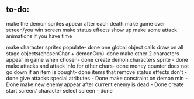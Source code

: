 ## to-do:
make the demon sprites appear after each death
make game over screen/you win screen
make status effects show up 
make some attack animations if you have time


make character sprites populate- done
one global object calls draw on all stage objects(chosenChar + demonGuy)-done 
make other 2 characters appear in game when chosen- done
create demon characters sprite - done
make attacks and attack info for other chars- done
money counter does not go down if an item is bought- done
items that remove status effects don't - done
give attacks special atributes - Done 
make constraint on demon min - Done
make new enemy appear after current enemy is dead - Done
create start screen/ character select screen - done